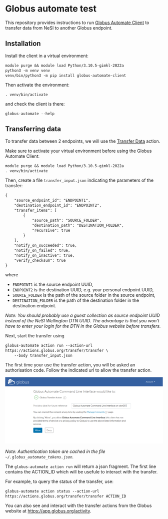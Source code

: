 # Globus automate test

This repository provides instructions to run [Globus Automate Client](https://globus-automate-client.readthedocs.io) to transfer data from NeSI to another Globus endpoint.


## Installation

Install the client in a virtual environment:

```
module purge && module load Python/3.10.5-gimkl-2022a
python3 -m venv venv
venv/bin/python3 -m pip install globus-automate-client
```

Then activate the environment:

```
. venv/bin/activate
```

and check the client is there:

```
globus-automate --help
```

## Transferring data

To transfer data between 2 endpoints, we will use the [Transfer Data](https://globus-automate-client.readthedocs.io/en/latest/globus_action_providers.html#globus-transfer-transfer-data) action.

Make sure to activate your virtual environment before using the Globus Automate Client:

```
module purge && module load Python/3.10.5-gimkl-2022a
. venv/bin/activate
```

Then, create a file `transfer_input.json` indicating the parameters of the transfer:

```
{
    "source_endpoint_id": "ENDPOINT1",
    "destination_endpoint_id": "ENDPOINT2",
    "transfer_items": [
        {
            "source_path": "SOURCE_FOLDER",
            "destination_path": "DESTINATION_FOLDER",
            "recursive": true
        }
    ],
    "notify_on_succeeded": true,
    "notify_on_failed": true,
    "notify_on_inactive": true,
    "verify_checksum": true
}
```

where

- `ENDPOINT1` is the source endpoint UUID,
- `ENDPOINT2` is the destination UUID, e.g. your personal endpoint UUID,
- `SOURCE_FOLDER` is the path of the source folder in the source endpoint,
- `DESTINATION_FOLDER` is the path of the destination folder in the destination endpoint.

*Note: You should probably use a guest collection as source endpoint UUID instead of the NeSI Wellington DTN UUID.
The advantage is that you won't have to enter your login for the DTN in the Globus website before transfers.*

Next, start the transfer using

```
globus-automate action run --action-url https://actions.globus.org/transfer/transfer \
    --body transfer_input.json
```

The first time your use the transfer action, you will be asked an authorisation code.
Follow the indicated url to allow the transfer action.

![](auth.png)

*Note: Authentication token are cached in the file `~/.globus_automate_tokens.json`.*

The `globus-automate action run` will return a json fragment.
The first line contains the ACTION_ID which will be usefule to interact with the transfer.

For example, to query the status of the transfer, use:

```
globus-automate action status --action-url https://actions.globus.org/transfer/transfer ACTION_ID
```

You can also see and interact with the transfer actions from the Globus website at https://app.globus.org/activity.
